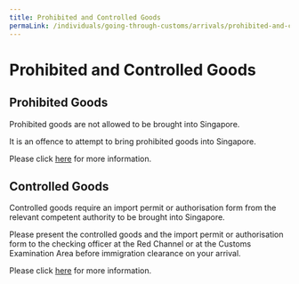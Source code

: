 ```yaml
---
title: Prohibited and Controlled Goods
permaLink: /individuals/going-through-customs/arrivals/prohibited-and-controlled-goods
---
```


# Prohibited and Controlled Goods

## Prohibited Goods

Prohibited goods are not allowed to be brought into Singapore.

It is an offence to attempt to bring prohibited goods into Singapore.

Please click  [here](https://singapore-customs-staging.netlify.com/businesses/importing-goods/controlled-and-prohibited-goods-for-import)  for more information.

## Controlled Goods

Controlled goods require an import permit or authorisation form from the relevant competent authority to be brought into Singapore.

Please present the controlled goods and the import permit or authorisation form to the checking officer at the Red Channel or at the Customs Examination Area before immigration clearance on your arrival.  
  
Please click  [here](https://singapore-customs-staging.netlify.com/businesses/importing-goods/controlled-and-prohibited-goods-for-import)  for more information.
